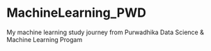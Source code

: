 # MachineLearning_PWD
My machine learning study journey from Purwadhika Data Science &amp; Machine Learning Progam

